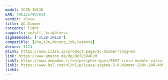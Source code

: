 ```yaml
---
model: ICZB-IW11D
EAN: 7061257407014
vendor: iCasa
title: AC Dimmer
category: light
supports: on/off, brightness
zigbeemodel: ['ICZB-IW11D']
compatible: [zha,z2m,deconz,iob,tasmota]
deconz: 1124
mlink: https://www.icasa.io/product-page/ac-dimmer?lang=en
link: https://www.amazon.de/dp/B07L5H4KJM
link2: https://www.domadoo.fr/en/peripheriques/5697-icasa-module-variateur-400w-zigbee-7061257407014.html
link3: https://www.bol.com/nl/nl/p/icasa-zigbee-3-0-dimmer-230v-200-400w-3-draads-fase-afsnijding-compatible-met-zigbee-3-0-gateway/9200000103163310/
link4: 
---
```

